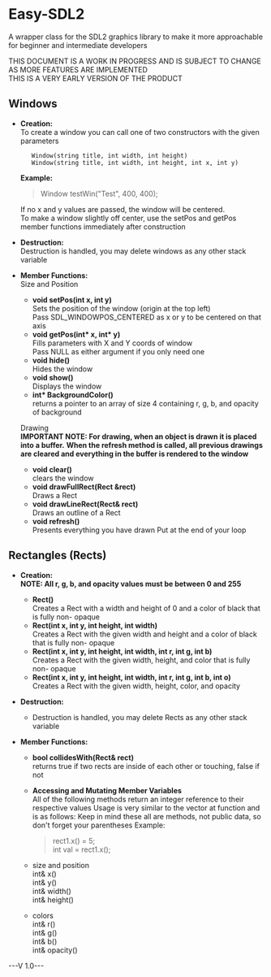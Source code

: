 # Easy-SDL2
A wrapper class for the SDL2 graphics library to make it more approachable for beginner and intermediate developers

THIS DOCUMENT IS A WORK IN PROGRESS AND IS SUBJECT TO CHANGE AS MORE FEATURES ARE IMPLEMENTED  
THIS IS A VERY EARLY VERSION OF THE PRODUCT

## Windows
 - __Creation:__  
     To create a window you can call one of two constructors with the given parameters  

		  Window(string title, int width, int height)  
		  Window(string title, int width, int height, int x, int y)  

    __Example:__  
	>Window testWin("Test", 400, 400);  

    If no x and y values are passed, the window will be centered.  
    To make a window slightly off center, use the setPos and getPos member functions immediately after construction  

  - __Destruction:__  
    Destruction is handled, you may delete windows as any other stack variable  

  - __Member Functions:__  
  Size and Position
    - __void setPos(int x, int y)__  
      Sets the position of the window (origin at the top left)  
  		Pass SDL_WINDOWPOS_CENTERED as x or y to be centered on that axis  
  	- __void getPos(int* x, int* y)__  
      Fills parameters with X and Y coords of window  
      Pass NULL as either argument if you only need one  
  	- __void hide()__  
      Hides the window  
  	- __void show()__  
      Displays the window  
  	- __int* BackgroundColor()__  
      returns a pointer to an array of size 4 containing r, g, b, and opacity of background  

	 Drawing  
	 __IMPORTANT NOTE: For drawing, when an object is drawn it is placed into a buffer.__
	 __When the refresh method is called, all previous drawings are cleared and everything in the buffer is rendered to the window__  
  	- __void clear()__  
      clears the window
  	- __void drawFullRect(Rect &rect)__  
      Draws a Rect
  	- __void drawLineRect(Rect& rect)__  
      Draws an outline of a Rect
  	- __void refresh()__  
      Presents everything you have drawn
      Put at the end of your loop


## Rectangles (Rects)
  - __Creation:__  
    __NOTE: All r, g, b, and opacity values must be between 0 and 255__  
    - __Rect()__  
      Creates a Rect with a width and height of 0 and a color of black that is fully non- opaque
  	- __Rect(int x, int y, int height, int width)__  
      Creates a Rect with the given width and height and a color of black that is fully non- opaque
  	- __Rect(int x, int y, int height, int width, int r, int g, int b)__  
      Creates a Rect with the given width, height, and color that is fully non- opaque
  	- __Rect(int x, int y, int height, int width, int r, int g, int b, int o)__  
      Creates a Rect with the given width, height, color, and opacity

  - __Destruction:__  
    - Destruction is handled, you may delete Rects as any other stack variable

  - __Member Functions:__  
    - __bool collidesWith(Rect& rect)__  
      returns true if two rects are inside of each other or touching, false if not
      
    - __Accessing and Mutating Member Variables__  
    All of the following methods return an integer reference to their respective values
    Usage is very similar to the vector at function and is as follows:
    Keep in mind these all are methods, not public data, so don't forget your parentheses
    Example:
    	>rect1.x() = 5;  
       	>int val = rect1.x();  
    
	- size and position  
    	int& x()  
    	int& y()  
    	int& width()  
    	int& height()  

	 - colors  
    	int& r()  
    	int& g()  
    	int& b()  
    	int& opacity()  



---V 1.0---

